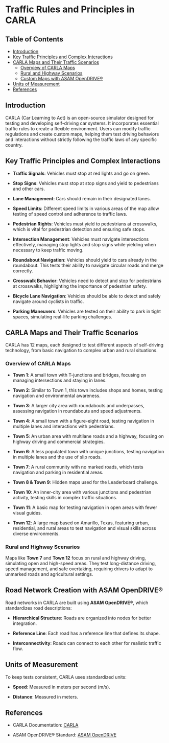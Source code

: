 # Traffic Rules and Principles in CARLA

## Table of Contents

- [Introduction](#introduction)
- [Key Traffic Principles and Complex Interactions](#key-traffic-principles-and-complex-interactions)
- [CARLA Maps and Their Traffic Scenarios](#carla-maps-and-their-traffic-scenarios)
  - [Overview of CARLA Maps](#overview-of-carla-maps)
  - [Rural and Highway Scenarios](#rural-and-highway-scenarios)
  - [Custom Maps with ASAM OpenDRIVE®](#custom-maps-with-asam-opendrive)
- [Units of Measurement](#units-of-measurement)
- [References](#references)

## Introduction

CARLA (Car Learning to Act) is an open-source simulator designed for testing 
and developing self-driving car systems. It incorporates essential traffic 
rules to create a flexible environment. Users can modify traffic regulations 
and create custom maps, helping them test driving behaviors and interactions 
without strictly following the traffic laws of any specific country.

## Key Traffic Principles and Complex Interactions

- **Traffic Signals**: Vehicles must stop at red lights and go on green.

- **Stop Signs**: Vehicles must stop at stop signs and yield to pedestrians 
  and other cars.

- **Lane Management**: Cars should remain in their designated lanes.

- **Speed Limits**: Different speed limits in various areas of the map allow 
  testing of speed control and adherence to traffic laws.

- **Pedestrian Rights**: Vehicles must yield to pedestrians at crosswalks, 
  which is vital for pedestrian detection and ensuring safe stops.

- **Intersection Management**: Vehicles must navigate intersections 
  effectively, managing stop lights and stop signs while yielding when 
  necessary to keep traffic moving.

- **Roundabout Navigation**: Vehicles should yield to cars already in the 
  roundabout. This tests their ability to navigate circular roads and merge 
  correctly.

- **Crosswalk Behavior**: Vehicles need to detect and stop for pedestrians 
  at crosswalks, highlighting the importance of pedestrian safety.

- **Bicycle Lane Navigation**: Vehicles should be able to detect and safely 
  navigate around cyclists in traffic.

- **Parking Maneuvers**: Vehicles are tested on their ability to park in 
  tight spaces, simulating real-life parking challenges.

## CARLA Maps and Their Traffic Scenarios

CARLA has 12 maps, each designed to test different aspects of self-driving 
technology, from basic navigation to complex urban and rural situations.

### Overview of CARLA Maps

- **Town 1**: A small town with T-junctions and bridges, focusing on managing 
  intersections and staying in lanes.

- **Town 2**: Similar to Town 1, this town includes shops and homes, testing 
  navigation and environmental awareness.

- **Town 3**: A larger city area with roundabouts and underpasses, assessing 
  navigation in roundabouts and speed adjustments.

- **Town 4**: A small town with a figure-eight road, testing navigation in 
  multiple lanes and interactions with pedestrians.

- **Town 5**: An urban area with multilane roads and a highway, focusing on 
  highway driving and commercial strategies.

- **Town 6**: A less populated town with unique junctions, testing navigation 
  in multiple lanes and the use of slip roads.

- **Town 7**: A rural community with no marked roads, which tests navigation 
  and parking in residential areas.

- **Town 8 & Town 9**: Hidden maps used for the Leaderboard challenge.

- **Town 10**: An inner-city area with various junctions and pedestrian 
  activity, testing skills in complex traffic situations.

- **Town 11**: A basic map for testing navigation in open areas with fewer 
  visual guides.

- **Town 12**: A large map based on Amarillo, Texas, featuring urban, 
  residential, and rural areas to test navigation and visual skills across 
  diverse environments.

### Rural and Highway Scenarios

Maps like **Town 7** and **Town 12** focus on rural and highway driving, 
simulating open and high-speed areas. They test long-distance driving, 
speed management, and safe overtaking, requiring drivers to adapt to 
unmarked roads and agricultural settings.

## Road Network Creation with ASAM OpenDRIVE®

Road networks in CARLA are built using **ASAM OpenDRIVE®**, which standardizes 
road descriptions:

- **Hierarchical Structure**: Roads are organized into nodes for better 
  integration.

- **Reference Line**: Each road has a reference line that defines its shape.

- **Interconnectivity**: Roads can connect to each other for realistic 
  traffic flow.

## Units of Measurement

To keep tests consistent, CARLA uses standardized units:

- **Speed**: Measured in meters per second (m/s).

- **Distance**: Measured in meters.

## References

- CARLA Documentation: [CARLA](https://carla.readthedocs.io/en/latest/)

- ASAM OpenDRIVE® Standard: [ASAM OpenDRIVE](https://www.asam.net/standards/detail/opendrive/)
